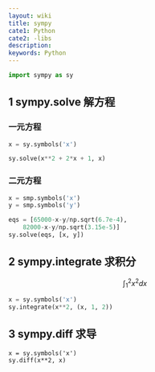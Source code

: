 ```yaml
---
layout: wiki
title: sympy
cate1: Python
cate2: -libs
description: 
keywords: Python
---
```


```py
import sympy as sy
```

## 1 sympy.solve 解方程
### 一元方程
```py
x = sy.symbols('x')

sy.solve(x**2 + 2*x + 1, x)
```
### 二元方程
```py
x = smp.symbols('x')
y = smp.symbols('y')

eqs = [65000-x-y/np.sqrt(6.7e-4),
    82000-x-y/np.sqrt(3.15e-5)]
sy.solve(eqs, [x, y])
```

## 2 sympy.integrate 求积分
$$\int_1^2x^2dx$$
```py
x = sy.symbols('x')
sy.integrate(x**2, (x, 1, 2))
```

## 3 sympy.diff 求导
```
x = sy.symbols('x')
sy.diff(x**2, x)
```


